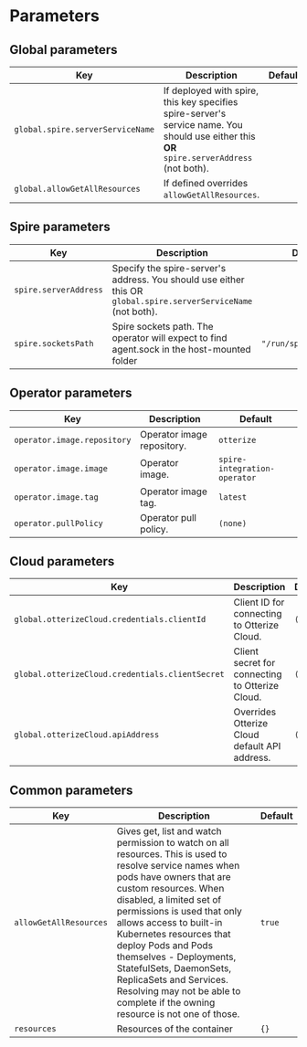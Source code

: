 # Parameters

## Global parameters
| Key                              | Description                                                                                                                                 | Default |
|----------------------------------|---------------------------------------------------------------------------------------------------------------------------------------------|---------|
| `global.spire.serverServiceName` | If deployed with spire, this key specifies spire-server's service name. You should use either this **OR** `spire.serverAddress` (not both). |         |
| `global.allowGetAllResources`    | If defined overrides `allowGetAllResources`.                                                                                                |         |

## Spire parameters

| Key                   | Description                                                                                                    | Default                |
|-----------------------|----------------------------------------------------------------------------------------------------------------|------------------------|
| `spire.serverAddress` | Specify the spire-server's address. You should use either this OR `global.spire.serverServiceName` (not both). |                        |  
| `spire.socketsPath`   | Spire sockets path. The operator will expect to find agent.sock in the host-mounted folder                     | `"/run/spire/sockets"` |

## Operator parameters

| Key                         | Description                | Default                      |
|-----------------------------|----------------------------|------------------------------|
| `operator.image.repository` | Operator image repository. | `otterize`                   |
| `operator.image.image`      | Operator image.            | `spire-integration-operator` |
| `operator.image.tag`        | Operator image tag.        | `latest`                     |
| `operator.pullPolicy`       | Operator pull policy.      | `(none)`                     |

## Cloud parameters
| Key                                             | Description                                     | Default  |
|-------------------------------------------------|-------------------------------------------------|----------|
| `global.otterizeCloud.credentials.clientId`     | Client ID for connecting to Otterize Cloud.     | `(none)` |
| `global.otterizeCloud.credentials.clientSecret` | Client secret for connecting to Otterize Cloud. | `(none)` |
| `global.otterizeCloud.apiAddress`               | Overrides Otterize Cloud default API address.   | `(none)` |

## Common parameters

| Key                    | Description                                                                                                                                                                                                                                                                                                                                                                                                                                                   | Default |
|------------------------|---------------------------------------------------------------------------------------------------------------------------------------------------------------------------------------------------------------------------------------------------------------------------------------------------------------------------------------------------------------------------------------------------------------------------------------------------------------|---------|
| `allowGetAllResources` | Gives get, list and watch permission to watch on all resources. This is used to resolve service names when pods have owners that are custom resources. When disabled, a limited set of permissions is used that only allows access to built-in Kubernetes resources that deploy Pods and Pods themselves - Deployments, StatefulSets, DaemonSets, ReplicaSets and Services. Resolving may not be able to complete if the owning resource is not one of those. | `true`  |
| `resources`            | Resources of the container                                                                                                                                                                                                                                                                                                                                                                                                                                    | `{}`    |

